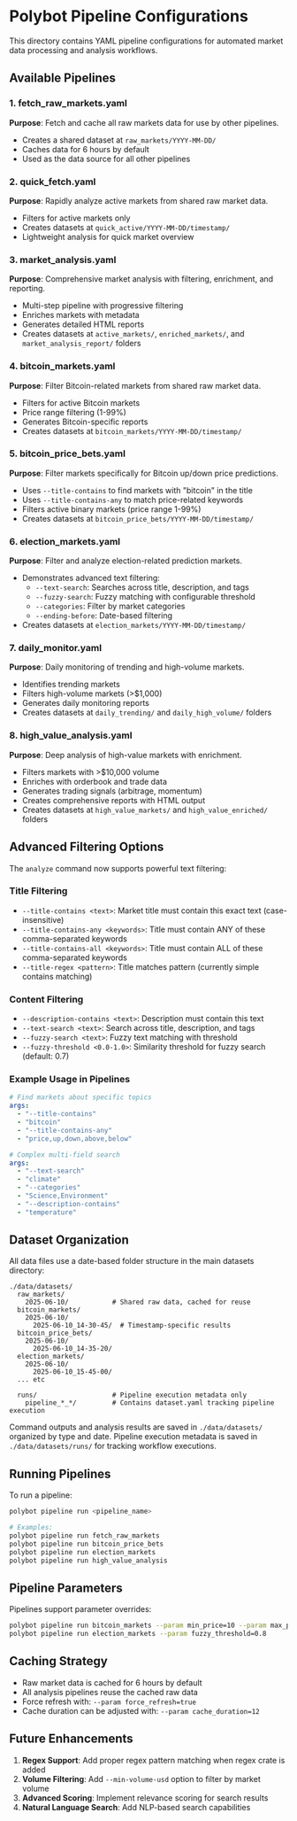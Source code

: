 # Polybot Pipeline Configurations

This directory contains YAML pipeline configurations for automated market data processing and analysis workflows.

## Available Pipelines

### 1. fetch_raw_markets.yaml
**Purpose**: Fetch and cache all raw markets data for use by other pipelines.
- Creates a shared dataset at `raw_markets/YYYY-MM-DD/`
- Caches data for 6 hours by default
- Used as the data source for all other pipelines

### 2. quick_fetch.yaml
**Purpose**: Rapidly analyze active markets from shared raw market data.
- Filters for active markets only
- Creates datasets at `quick_active/YYYY-MM-DD/timestamp/`
- Lightweight analysis for quick market overview

### 3. market_analysis.yaml
**Purpose**: Comprehensive market analysis with filtering, enrichment, and reporting.
- Multi-step pipeline with progressive filtering
- Enriches markets with metadata
- Generates detailed HTML reports
- Creates datasets at `active_markets/`, `enriched_markets/`, and `market_analysis_report/` folders

### 4. bitcoin_markets.yaml
**Purpose**: Filter Bitcoin-related markets from shared raw market data.
- Filters for active Bitcoin markets
- Price range filtering (1-99%)
- Generates Bitcoin-specific reports
- Creates datasets at `bitcoin_markets/YYYY-MM-DD/timestamp/`

### 5. bitcoin_price_bets.yaml
**Purpose**: Filter markets specifically for Bitcoin up/down price predictions.
- Uses `--title-contains` to find markets with "bitcoin" in the title
- Uses `--title-contains-any` to match price-related keywords
- Filters active binary markets (price range 1-99%)
- Creates datasets at `bitcoin_price_bets/YYYY-MM-DD/timestamp/`

### 6. election_markets.yaml
**Purpose**: Filter and analyze election-related prediction markets.
- Demonstrates advanced text filtering:
  - `--text-search`: Searches across title, description, and tags
  - `--fuzzy-search`: Fuzzy matching with configurable threshold
  - `--categories`: Filter by market categories
  - `--ending-before`: Date-based filtering
- Creates datasets at `election_markets/YYYY-MM-DD/timestamp/`

### 7. daily_monitor.yaml
**Purpose**: Daily monitoring of trending and high-volume markets.
- Identifies trending markets
- Filters high-volume markets (>$1,000)
- Generates daily monitoring reports
- Creates datasets at `daily_trending/` and `daily_high_volume/` folders

### 8. high_value_analysis.yaml
**Purpose**: Deep analysis of high-value markets with enrichment.
- Filters markets with >$10,000 volume
- Enriches with orderbook and trade data
- Generates trading signals (arbitrage, momentum)
- Creates comprehensive reports with HTML output
- Creates datasets at `high_value_markets/` and `high_value_enriched/` folders

## Advanced Filtering Options

The `analyze` command now supports powerful text filtering:

### Title Filtering
- `--title-contains <text>`: Market title must contain this exact text (case-insensitive)
- `--title-contains-any <keywords>`: Title must contain ANY of these comma-separated keywords
- `--title-contains-all <keywords>`: Title must contain ALL of these comma-separated keywords
- `--title-regex <pattern>`: Title matches pattern (currently simple contains matching)

### Content Filtering
- `--description-contains <text>`: Description must contain this text
- `--text-search <text>`: Search across title, description, and tags
- `--fuzzy-search <text>`: Fuzzy text matching with threshold
- `--fuzzy-threshold <0.0-1.0>`: Similarity threshold for fuzzy search (default: 0.7)

### Example Usage in Pipelines
```yaml
# Find markets about specific topics
args:
  - "--title-contains"
  - "bitcoin"
  - "--title-contains-any"
  - "price,up,down,above,below"

# Complex multi-field search
args:
  - "--text-search"
  - "climate"
  - "--categories"
  - "Science,Environment"
  - "--description-contains"
  - "temperature"
```

## Dataset Organization

All data files use a date-based folder structure in the main datasets directory:
```
./data/datasets/
  raw_markets/
    2025-06-10/           # Shared raw data, cached for reuse
  bitcoin_markets/
    2025-06-10/
      2025-06-10_14-30-45/  # Timestamp-specific results
  bitcoin_price_bets/
    2025-06-10/
      2025-06-10_14-35-20/
  election_markets/
    2025-06-10/
      2025-06-10_15-45-00/
  ... etc
  
  runs/                   # Pipeline execution metadata only
    pipeline_*_*/         # Contains dataset.yaml tracking pipeline execution
```

Command outputs and analysis results are saved in `./data/datasets/` organized by type and date.
Pipeline execution metadata is saved in `./data/datasets/runs/` for tracking workflow executions.

## Running Pipelines

To run a pipeline:
```bash
polybot pipeline run <pipeline_name>

# Examples:
polybot pipeline run fetch_raw_markets
polybot pipeline run bitcoin_price_bets
polybot pipeline run election_markets
polybot pipeline run high_value_analysis
```

## Pipeline Parameters

Pipelines support parameter overrides:
```bash
polybot pipeline run bitcoin_markets --param min_price=10 --param max_price=90
polybot pipeline run election_markets --param fuzzy_threshold=0.8
```

## Caching Strategy

- Raw market data is cached for 6 hours by default
- All analysis pipelines reuse the cached raw data
- Force refresh with: `--param force_refresh=true`
- Cache duration can be adjusted with: `--param cache_duration=12`

## Future Enhancements

1. **Regex Support**: Add proper regex pattern matching when regex crate is added
2. **Volume Filtering**: Add `--min-volume-usd` option to filter by market volume
3. **Advanced Scoring**: Implement relevance scoring for search results
4. **Natural Language Search**: Add NLP-based search capabilities
